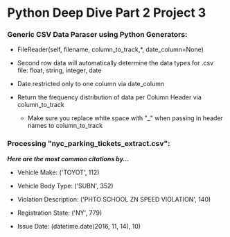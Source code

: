 # Python Deep Dive Part 2 Project 3

### Generic CSV Data Paraser using Python Generators: 

- FileReader(self, filename, column_to_track,*, date_column=None)
    
- Second row data will automatically determine the data types for .csv file: float, string, integer, date

- Date restricted only to one column via date_column 

- Return the frequency distribution of data per Column Header via column_to_track 
    * Make sure you replace white space with "_" when passing in header names to column_to_track

### Processing "nyc_parking_tickets_extract.csv":

**_Here are the most common citations by..._**

- Vehicle Make: ('TOYOT', 112)

- Vehicle Body Type: ('SUBN', 352) 

- Violation Description: ('PHTO SCHOOL ZN SPEED VIOLATION', 140)

- Registration State: ('NY', 779)

- Issue Date: (datetime.date(2016, 11, 14), 10)


